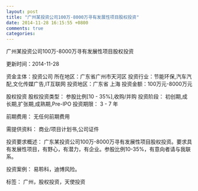 ```yaml
---
layout: post
title: "广州某投资公司100万-8000万寻有发展性项目股权投资"
date: 2014-11-28 16:15:55 +0800
comments: true
categories: 
---
```

广州某投资公司100万-8000万寻有发展性项目股权投资



更新时间：2014-11-28

资金主体：投资公司
所在地区：广东省广州市天河区
投资行业：节能环保,汽车汽配,文化传媒广告,IT互联网
投资地区：广东省 上海
投资金额：100万元-8000万元

股权投资
股权投资类型：
                            参股比例[10 - 35%],收购/并购 
                                                                                投资阶段：
                            初创期,成长期,扩张期,成熟期,Pre-IPO 
                                                                                                                                        投资期限：
                            3 - 7 年

前期费用：
无任何前期费用

需提供资料：
商业/项目计划书,公司证件

投资要求概述：
广东某投资公司100万-8000万寻有发展性项目股权投资。要求具有发展性项目，有野心，有潜力，有企业。参股比例10-35%，有意向者请与我联系。

投资案例：
易聆科，迪博风险。

标签：
广州，股权投资，天使投资

